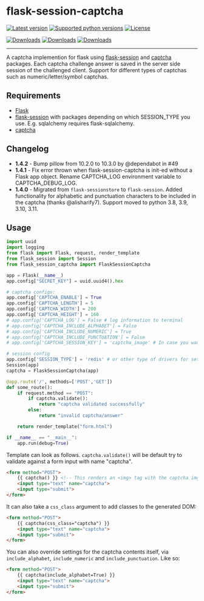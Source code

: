 
# flask-session-captcha

[![Latest version](https://img.shields.io/pypi/v/flask-session-captcha.svg)](https://pypi.python.org/pypi/flask-session-captcha)
[![Supported python versions](https://img.shields.io/pypi/pyversions/flask-session-captcha.svg)](https://pypi.python.org/pypi/flask-session-captcha)
[![License](https://img.shields.io/github/license/Tethik/flask-session-captcha.svg)](https://github.com/Tethik/flask-session-captcha/blob/master/LICENSE)

[![Downloads](https://static.pepy.tech/badge/flask-session-captcha)](https://pepy.tech/project/flask-session-captcha)
[![Downloads](https://static.pepy.tech/badge/flask-session-captcha/month)](https://pepy.tech/project/flask-session-captcha)
[![Downloads](https://static.pepy.tech/badge/flask-session-captcha/week)](https://pepy.tech/project/flask-session-captcha)

****
A captcha implemention for flask using [flask-session](https://pypi.python.org/pypi/Flask-Session/) and [captcha](https://pypi.python.org/pypi/captcha/) packages. 
Each captcha challenge answer is saved in the server side session of the challenged client.
Support for different types of captchas such as numeric/letter/symbol captchas.

## Requirements
* [Flask](https://pypi.python.org/pypi/Flask/)
* [flask-session](https://pypi.python.org/pypi/Flask-Session/) with packages depending on which SESSION_TYPE you use. E.g. sqlalchemy requires flask-sqlalchemy.
* [captcha](https://pypi.python.org/pypi/captcha/)

## Changelog

* **1.4.2** - Bump pillow from 10.2.0 to 10.3.0 by @dependabot in #49
* **1.4.1** - Fix error thrown when flask-session-captcha is init-ed without a Flask app object. Rename CAPTCHA_LOG environment variable to CAPTCHA_DEBUG_LOG.
* **1.4.0** - Migrated from `flask-sessionstore` to `flask-session`. Added functionality for alphabetic and punctuation characters to be included in the captcha (thanks @alisharify7). Support moved to python 3.8, 3.9, 3.10, 3.11.

## Usage
```python
import uuid
import logging
from flask import Flask, request, render_template
from flask_session import Session
from flask_session_captcha import FlaskSessionCaptcha

app = Flask(__name__)
app.config["SECRET_KEY"] = uuid.uuid4().hex

# captcha configs:
app.config['CAPTCHA_ENABLE'] = True
app.config['CAPTCHA_LENGTH'] = 5
app.config['CAPTCHA_WIDTH'] = 200
app.config['CAPTCHA_HEIGHT'] = 160
# app.config['CAPTCHA_LOG'] = False # log information to terminal
# app.config['CAPTCHA_INCLUDE_ALPHABET'] = False
# app.config['CAPTCHA_INCLUDE_NUMERIC'] = True
# app.config['CAPTCHA_INCLUDE_PUNCTUATION'] = False
# app.config['CAPTCHA_SESSION_KEY'] = 'captcha_image' # In case you want to use another key in your session to store the captcha

# session config
app.config['SESSION_TYPE'] = 'redis' # or other type of drivers for session, see https://flask-session.readthedocs.io/en/latest/
Session(app)
captcha = FlaskSessionCaptcha(app)

@app.route('/', methods=['POST','GET'])
def some_route():
    if request.method == "POST":
        if captcha.validate():
            return "captcha validated successfully"
        else:
            return "invalid captcha/answer"

    return render_template("form.html")

if __name__ == "__main__":
    app.run(debug=True)
```


Template can look as follows. `captcha.validate()` will be default try to validate against a form input with name "captcha".

```html
<form method="POST">
    {{ captcha() }} <!-- This renders an <img> tag with the captcha img. -->
    <input type="text" name="captcha">
    <input type="submit">
</form>
```

It can also take a `css_class` argument to add classes to the generated DOM:

```html
<form method="POST">
    {{ captcha(css_class="captcha") }}
    <input type="text" name="captcha">
    <input type="submit">
</form>
```

You can also override settings for the captcha contents itself, via `include_alphabet`, `include_numeric` and `include_punctuation`.
Like so:

```html
<form method="POST">
    {{ captcha(include_alphabet=True) }}
    <input type="text" name="captcha">
    <input type="submit">
</form>
```
